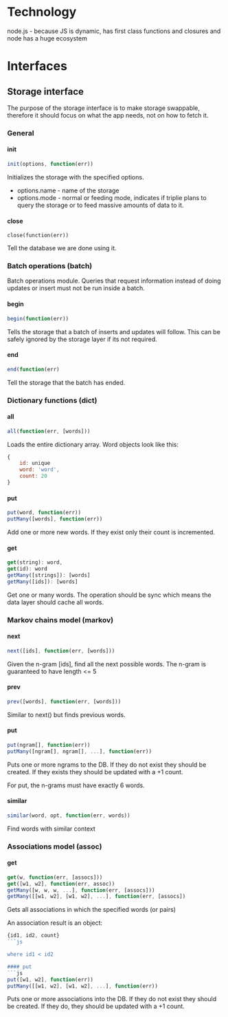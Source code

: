 # Technology

node.js - because JS is dynamic, has first class functions and 
closures and node has a huge ecosystem

# Interfaces

## Storage interface

The purpose of the storage interface is to make storage swappable,
therefore it should focus on what the app needs, not on how to
fetch it.

### General

#### init

```js
init(options, function(err))
```

Initializes the storage with the specified options.

* options.name - name of the storage
* options.mode - normal or feeding mode, indicates if triplie plans
to query the storage or to feed massive amounts of data to it.


#### close 

```
close(function(err))
```

Tell the database we are done using it.

### Batch operations (batch)

Batch operations module. Queries that request information instead 
of doing updates or insert must not be run inside a batch.

#### begin

```js
begin(function(err))
```

Tells the storage that a batch of inserts and updates will follow.
This can be safely ignored by the storage layer if its not required.

#### end

```js
end(function(err) 
```

Tell the storage that the batch has ended.

### Dictionary functions (dict)

#### all

```js
all(function(err, [words]))
```

Loads the entire dictionary array. 
Word objects look like this:

```js
{
    id: unique
    word: 'word',
    count: 20
}
```

#### put

```js
put(word, function(err))
putMany([words], function(err))
```

Add one or more new words. If they
exist only their count is incremented.

#### get

```js
get(string): word,
get(id): word
getMany([strings]): [words]
getMany([ids]): [words]
```
Get one or many words. The operation should
be sync which means the data layer should cache
all words.

### Markov chains model (markov)

#### next

```js
next([ids], function(err, [words]))
```

Given the n-gram [ids], find all the next possible
words. The n-gram is guaranteed to have length <= 5


#### prev

```js
prev([words], function(err, [words]))
```

Similar to next() but finds previous words.

#### put

```js
put(ngram[], function(err))
putMany([ngram[], ngram[], ...], function(err))
```

Puts one or more ngrams to the DB. If they do not exist
they should be created. If they exists they should be
updated with a +1 count.

For put, the n-grams must have exactly 6 words.

#### similar

```js
similar(word, opt, function(err, words))
````

Find words with similar context

### Associations model (assoc)

#### get
```js
get(w, function(err, [assocs]))
get([w1, w2], function(err, assoc))
getMany([w, w, w, ...], function(err, [assocs]))
getMany([[w1, w2], [w1, w2], ...], function(err, [assocs])
```

Gets all associations in which the specified words (or pairs)

An association result is an object:

```js
{id1, id2, count}
```js

where id1 < id2

#### put
```js
put([w1, w2], function(err))
putMany([[w1, w2], [w1, w2], ...], function(err))
```

Puts one or more associations into the DB. If they do
not exist they should be created. If they do, they should
be updated with a +1 count.


